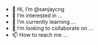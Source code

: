 - 👋 Hi, I’m @sanjaycng
- 👀 I’m interested in ...
- 🌱 I’m currently learning ...
- 💞️ I’m looking to collaborate on ...
- 📫 How to reach me ...

<!---
sanjaycng/sanjaycng is a ✨ special ✨ repository because its `README.md` (this file) appears on your GitHub profile.
You can click the Preview link to take a look at your changes.
--->
